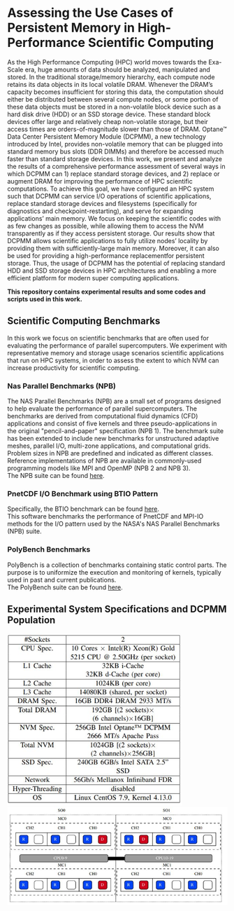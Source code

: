 # Assessing the Use Cases of Persistent Memory in High-Performance Scientific Computing
As the High Performance Computing (HPC) world moves towards the Exa-Scale era, huge amounts of data should be analyzed, manipulated and stored. In  the traditional storage/memory hierarchy, each compute node retains its data objects in its local volatile DRAM. Whenever the DRAM’s capacity becomes insufficient for storing this data, the computation should either be distributed between several compute nodes, or some portion of these data  objects must be stored in a non-volatile block device such as a hard disk drive (HDD) or an SSD storage device. These standard block devices offer  large and relatively cheap non-volatile storage, but their access times are orders-of-magnitude slower than those of DRAM. Optane™  Data Center Persistent Memory Module (DCPMM), a new technology introduced by Intel, provides non-volatile memory that can be plugged into standard memory bus  slots (DDR DIMMs) and therefore be accessed much faster than standard storage devices. In this work, we present and analyze the results of a comprehensive performance assessment of several ways in which DCPMM can 1) replace standard storage devices, and 2) replace or augment DRAM for  improving the performance of HPC scientific computations. To achieve this goal, we have configured an HPC system such that DCPMM can service I/O operations of scientific applications, replace standard storage devices and filesystems (specifically for diagnostics and checkpoint-restarting), and  serve for expanding applications’ main memory. We focus on keeping the scientific codes with as few changes as possible, while allowing them to access the NVM transparently as if they access persistent storage. Our results show that DCPMM allows scientific applications to fully utilize nodes’ locality by providing them with sufficiently-large main memory. Moreover, it can also be used for providing a high-performance replacementfor persistent storage. Thus, the usage of DCPMM has the potential of replacing standard HDD and SSD storage devices in HPC architectures and enabling a more efficient platform for modern super computing applications. 

**This repository contains experimental results and some codes and scripts used in this work.** 
## Scientific Computing Benchmarks
In this work we focus on scientific benchmarks that are often used for evaluating the performance of parallel supercomputers. We experiment with representative memory and storage usage scenarios scientific applications that run on HPC systems, in order to assess the extent to which NVM can increase productivity for scientific computing.

### Nas Parallel Benchmarks (NPB)
The NAS Parallel Benchmarks (NPB) are a small set of programs designed to help evaluate the performance of parallel supercomputers. The benchmarks are derived from computational fluid dynamics (CFD) applications and consist of five kernels and three pseudo-applications in the original "pencil-and-paper" specification (NPB 1). The benchmark suite has been extended to include new benchmarks for unstructured adaptive meshes, parallel I/O, multi-zone applications, and computational grids. Problem sizes in NPB are predefined and indicated as different classes. Reference implementations of NPB are available in commonly-used programming models like MPI and OpenMP (NPB 2 and NPB 3). \
The NPB suite can be found [here](https://www.nas.nasa.gov/software/npb.html).

### PnetCDF I/O Benchmark using BTIO Pattern
Specifically, the BTIO benchmark can be found [here](https://github.com/wkliao/BTIO). \
This software benchmarks the performance of PnetCDF and MPI-IO methods for the I/O pattern used by the NASA's NAS Parallel Benchmarks (NPB) suite.

### PolyBench Benchmarks
PolyBench is a collection of benchmarks containing static control parts. The purpose is to uniformize the execution and monitoring of kernels, typically used in past and current publications. \
The PolyBench suite can be found [here](https://web.cse.ohio-state.edu/~pouchet.2/software/polybench).

## Experimental System Specifications and DCPMM Population
<img src="system_specifications.JPG" width="400"> <img src="dcpmm_population.JPG" width="540">
